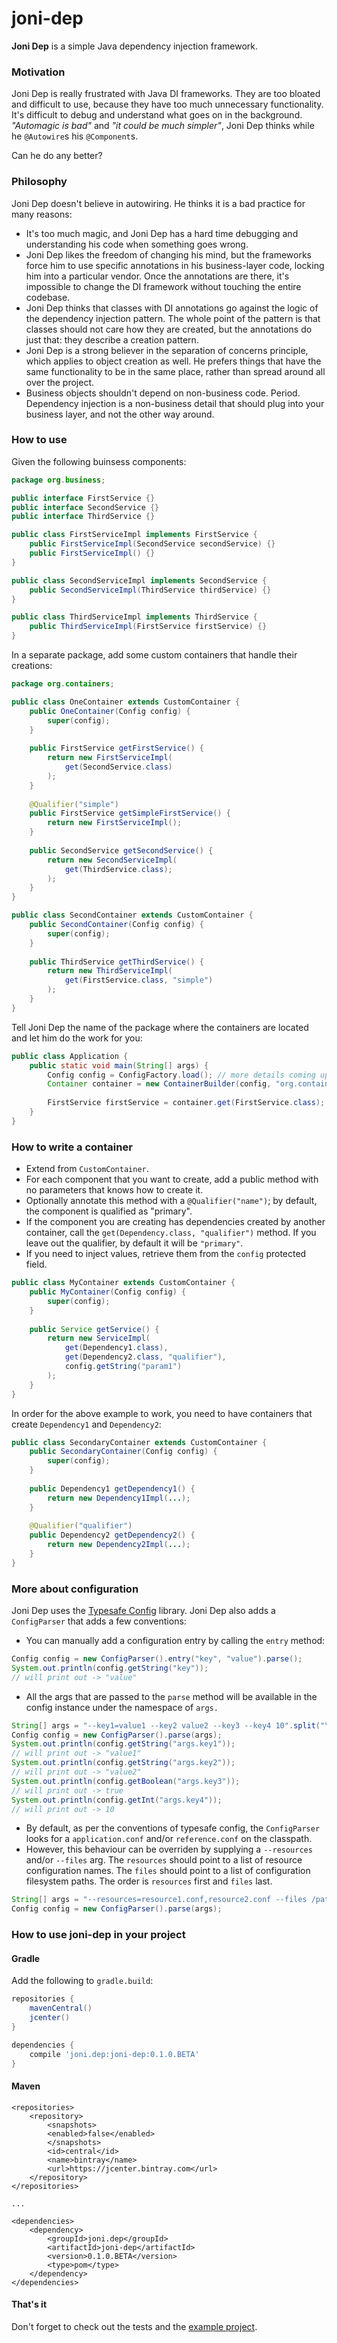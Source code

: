 # joni-dep
**Joni Dep** is a simple Java dependency injection framework.

### Motivation
Joni Dep is really frustrated with Java DI frameworks.
They are too bloated and difficult to use, because they have too much unnecessary functionality.
It's difficult to debug and understand what goes on in the background.
_"Automagic is bad"_ and _"it could be much simpler"_, 
Joni Dep thinks while he `@Autowire`s his `@Component`s.

Can he do any better?

### Philosophy
Joni Dep doesn't believe in autowiring.
He thinks it is a bad practice for many reasons:

 - It's too much magic, and Joni Dep has a hard time debugging and understanding his code when something goes wrong.
 - Joni Dep likes the freedom of changing his mind, but the frameworks force him to use specific annotations in his business-layer code, locking him into a particular vendor. Once the annotations are there, it's impossible to change the DI framework without touching the entire codebase.
 - Joni Dep thinks that classes with DI annotations go against the logic of the dependency injection pattern. The whole point of the pattern is that classes should not care how they are created, but the annotations do just that: they describe a creation pattern.
 - Joni Dep is a strong believer in the separation of concerns principle, which applies to object creation as well. He prefers things that have the same functionality to be in the same place, rather than spread around all over the project.
 - Business objects shouldn't depend on non-business code. Period. Dependency injection is a non-business detail that should plug into your business layer, and not the other way around.

### How to use
Given the following buinsess components:

```java
package org.business;

public interface FirstService {}
public interface SecondService {}
public interface ThirdService {}

public class FirstServiceImpl implements FirstService {
	public FirstServiceImpl(SecondService secondService) {}
	public FirstServiceImpl() {}
}

public class SecondServiceImpl implements SecondService {
	public SecondServiceImpl(ThirdService thirdService) {}
}

public class ThirdServiceImpl implements ThirdService {
	public ThirdServiceImpl(FirstService firstService) {}
}
```

In a separate package, add some custom containers that handle their creations:

```java
package org.containers;

public class OneContainer extends CustomContainer {
	public OneContainer(Config config) {
		super(config);
	}
	
	public FirstService getFirstService() {
		return new FirstServiceImpl(
			get(SecondService.class)
		);
	}
	
	@Qualifier("simple")
	public FirstService getSimpleFirstService() {
		return new FirstServiceImpl();
	}
	
	public SecondService getSecondService() {
		return new SecondServiceImpl(
			get(ThirdService.class);
		);
	}
}

public class SecondContainer extends CustomContainer {
	public SecondContainer(Config config) {
		super(config);
	}
	
	public ThirdService getThirdService() {
		return new ThirdServiceImpl(
			get(FirstService.class, "simple")
		);
	}
}
```

Tell Joni Dep the name of the package where the containers are located and let him do the work for you:

```java
public class Application {
	public static void main(String[] args) {
		Config config = ConfigFactory.load(); // more details coming up
		Container container = new ContainerBuilder(config, "org.containers").build();
		
		FirstService firstService = container.get(FirstService.class);
	}
}
```

### How to write a container

- Extend from `CustomContainer`.
- For each component that you want to create, add a public method with no parameters that knows how to create it.
- Optionally annotate this method with a `@Qualifier("name")`;
by default, the component is qualified as "primary".
- If the component you are creating has dependencies created by another container,
call the `get(Dependency.class, "qualifier")` method. 
If you leave out the qualifier, by default it will be `"primary"`.
- If you need to inject values, retrieve them from the `config` protected field.

```java
public class MyContainer extends CustomContainer {
	public MyContainer(Config config) {
		super(config);
	}
	
	public Service getService() {
		return new ServiceImpl(
			get(Dependency1.class),
			get(Dependency2.class, "qualifier"),
			config.getString("param1")
		);
	}
}
```
In order for the above example to work, you need to have containers that create `Dependency1` and `Dependency2`:

```java
public class SecondaryContainer extends CustomContainer {
	public SecondaryContainer(Config config) {
		super(config);
	}
	
	public Dependency1 getDependency1() {
		return new Dependency1Impl(...);
	}
	
	@Qualifier("qualifier")
	public Dependency2 getDependency2() {
		return new Dependency2Impl(...);
	}
}
```


### More about configuration

Joni Dep uses the [Typesafe Config](https://lightbend.github.io/config/) library.
Joni Dep also adds a `ConfigParser` that adds a few conventions:

- You can manually add a configuration entry by calling the `entry` method:

```java
Config config = new ConfigParser().entry("key", "value").parse();
System.out.println(config.getString("key"));
// will print out -> "value"
```

- All the args that are passed to the `parse` method will be available in the config instance
under the namespace of `args.`

```java
String[] args = "--key1=value1 --key2 value2 --key3 --key4 10".split("\\s");
Config config = new ConfigParser().parse(args);
System.out.println(config.getString("args.key1"));
// will print out -> "value1"
System.out.println(config.getString("args.key2"));
// will print out -> "value2"
System.out.println(config.getBoolean("args.key3"));
// will print out -> true
System.out.println(config.getInt("args.key4"));
// will print out -> 10
```

- By default, as per the conventions of typesafe config, the `ConfigParser` looks for a `application.conf` and/or `reference.conf`
on the classpath.
- However, this behaviour can be overriden by supplying a `--resources` and/or `--files` arg.
The `resources` should point to a list of resource configuration names. 
The `files` should point to a list of configuration filesystem paths.
The order is `resources` first and `files` last.

```java
String[] args = "--resources=resource1.conf,resource2.conf --files /path/to/file1.conf,/path/to/file2.conf".split("\\s");
Config config = new ConfigParser().parse(args);
```

### How to use joni-dep in your project

#### Gradle
Add the following to `gradle.build`:

```groovy
repositories {
    mavenCentral()
    jcenter()
}

dependencies {
    compile 'joni.dep:joni-dep:0.1.0.BETA'
}
```

#### Maven
```pom
<repositories>
    <repository>
        <snapshots>
	    <enabled>false</enabled>
        </snapshots>
        <id>central</id>
        <name>bintray</name>
        <url>https://jcenter.bintray.com</url>
    </repository>
</repositories>

...

<dependencies>
    <dependency>
        <groupId>joni.dep</groupId>
        <artifactId>joni-dep</artifactId>
        <version>0.1.0.BETA</version>
        <type>pom</type>
    </dependency>
</dependencies>
```

#### That's it
Don't forget to check out the tests and the [example project](https://github.com/victorblaga/joni-dep-example).
